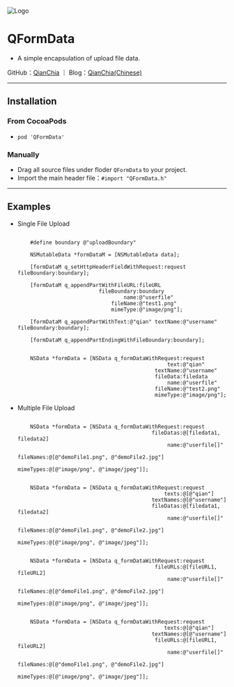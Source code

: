 ![Logo](https://avatars3.githubusercontent.com/u/13508076?v=3&s=460)
# QFormData

- A simple encapsulation of upload file data.

GitHub：[QianChia](https://github.com/QianChia) ｜ Blog：[QianChia(Chinese)](http://www.cnblogs.com/QianChia)

---
## Installation

### From CocoaPods

- `pod 'QFormData'`

### Manually
- Drag all source files under floder `QFormData` to your project.
- Import the main header file：`#import "QFormData.h"`

---
## Examples

- Single File Upload

	```objc
	
    	#define boundary @"uploadBoundary"
    
    	NSMutableData *formDataM = [NSMutableData data];
    
    	[formDataM q_setHttpHeaderFieldWithRequest:request fileBoundary:boundary];
    
    	[formDataM q_appendPartWithFileURL:fileURL 
    	                      fileBoundary:boundary 
    	                              name:@"userfile" 
    	                          fileName:@"test1.png" 
    	                          mimeType:@"image/png"];
    
    	[formDataM q_appendPartWithText:@"qian" textName:@"username" fileBoundary:boundary];
    
    	[formDataM q_appendPartEndingWithFileBoundary:boundary];
    
	```	

	```objc
	
		NSData *formData = [NSData q_formDataWithRequest:request 
		                                            text:@"qian" 
		                                        textName:@"username" 
		                                        fileData:filedata 
		                                            name:@"userfile" 
		                                        fileName:@"test2.png" 
		                                        mimeType:@"image/png"];
	
	```
- Multiple File Upload

	```objc
	
    	NSData *formData = [NSData q_formDataWithRequest:request
    	                                       fileDatas:@[filedata1, filedata2]
    	                                            name:@"userfile[]"
    	                                       fileNames:@[@"demoFile1.png", @"demoFile2.jpg"]
    	                                       mimeTypes:@[@"image/png", @"image/jpeg"]];
    
	``` 
	
	```objc
	
    	NSData *formData = [NSData q_formDataWithRequest:request
    	                                           texts:@[@"qian"]
    	                                       textNames:@[@"username"]
    	                                       fileDatas:@[filedata1, filedata2]
    	                                            name:@"userfile[]"
    	                                       fileNames:@[@"demoFile1.png", @"demoFile2.jpg"]
    	                                       mimeTypes:@[@"image/png", @"image/jpeg"]];
    
	``` 
	
	```objc
	
		NSData *formData = [NSData q_formDataWithRequest:request 
		                                        fileURLs:@[fileURL1, fileURL2] 
		                                            name:@"userfile[]" 
		                                       fileNames:@[@"demoFile1.png", @"demoFile2.jpg"] 
		                                       mimeTypes:@[@"image/png", @"image/jpeg"]];
	
	``` 
	
	```objc
	
		NSData *formData = [NSData q_formDataWithRequest:request 
		                                           texts:@[@"qian"] 
		                                       textNames:@[@"username"] 
		                                        fileURLs:@[fileURL1, fileURL2] 
		                                            name:@"userfile[]" 
		                                       fileNames:@[@"demoFile1.png", @"demoFile2.jpg"] 
		                                       mimeTypes:@[@"image/png", @"image/jpeg"]];
	
	``` 
	
   